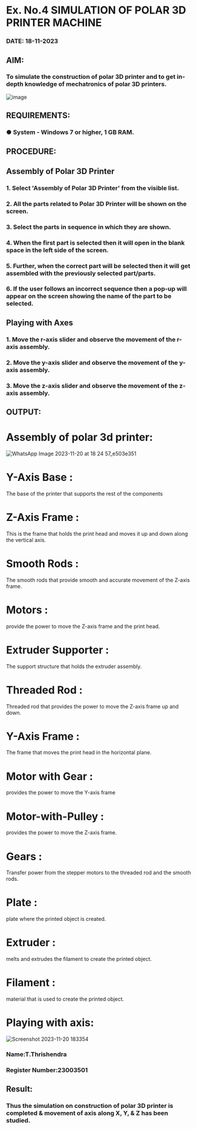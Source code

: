 # Ex. No.4 SIMULATION OF POLAR 3D PRINTER MACHINE

### DATE: 18-11-2023

## AIM:
### To simulate the construction of polar 3D printer and to get in-depth knowledge of mechatronics of polar 3D printers.

![image](https://github.com/Sellakumar1987/Ex.-No.-4---SIMULATION-OF-POLAR-3D-PRINTER-MACHINE/assets/113594316/b551f195-9877-49a2-99bb-a9efcfb3381a)

## REQUIREMENTS:
### ●	System - Windows 7 or higher, 1 GB RAM.

## PROCEDURE:

## Assembly of Polar 3D Printer
### 1.	Select 'Assembly of Polar 3D Printer' from the visible list.
### 2.	All the parts related to Polar 3D Printer will be shown on the screen.
### 3.	Select the parts in sequence in which they are shown.
### 4.	When the first part is selected then it will open in the blank space in the left side of the screen.
### 5.	Further, when the correct part will be selected then it will get assembled with the previously selected part/parts.
### 6.	If the user follows an incorrect sequence then a pop-up will appear on the screen showing the name of the part to be selected.

## Playing with Axes
### 1.	Move the r-axis slider and observe the movement of the r-axis assembly.
### 2.	Move the y-axis slider and observe the movement of the y-axis assembly.
### 3.	Move the z-axis slider and observe the movement of the z-axis assembly.

## OUTPUT:
# Assembly of polar 3d printer:
![WhatsApp Image 2023-11-20 at 18 24 57_e503e351](https://github.com/Thrishendra/Ex.-No.-4---SIMULATION-OF-POLAR-3D-PRINTER-MACHINE/assets/145742464/0c4cde31-9f89-47c0-8e46-a496bce0af70)
# Y-Axis Base :
The base of the printer that supports the rest of the components

# Z-Axis Frame :
This is the frame that holds the print head and moves it up and down along the vertical axis.

# Smooth Rods :
The smooth rods that provide smooth and accurate movement of the Z-axis frame.

# Motors :
provide the power to move the Z-axis frame and the print head.

# Extruder Supporter :
The support structure that holds the extruder assembly.

# Threaded Rod :
Threaded rod that provides the power to move the Z-axis frame up and down.

# Y-Axis Frame :
The frame that moves the print head in the horizontal plane.

# Motor with Gear :
provides the power to move the Y-axis frame

# Motor-with-Pulley :
provides the power to move the Z-axis frame.

# Gears :
Transfer power from the stepper motors to the threaded rod and the smooth rods.

# Plate :
plate where the printed object is created.

# Extruder :
melts and extrudes the filament to create the printed object.

# Filament :
material that is used to create the printed object.
# Playing with axis:
![Screenshot 2023-11-20 183354](https://github.com/Thrishendra/Ex.-No.-4---SIMULATION-OF-POLAR-3D-PRINTER-MACHINE/assets/145742464/acd0239d-32cf-43ac-a0bf-2bcb58f711d3)


### Name:T.Thrishendra
### Register Number:23003501

## Result: 
### Thus the simulation on construction of polar 3D printer is completed & movement of axis along X, Y, & Z has been studied.

